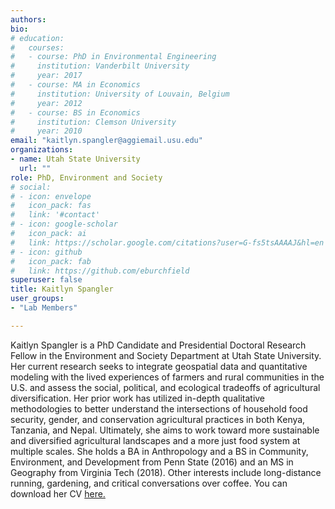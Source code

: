 ```yaml
---
authors:
bio:  
# education:
#   courses:
#   - course: PhD in Environmental Engineering
#     institution: Vanderbilt University
#     year: 2017
#   - course: MA in Economics
#     institution: University of Louvain, Belgium
#     year: 2012
#   - course: BS in Economics 
#     institution: Clemson University
#     year: 2010
email: "kaitlyn.spangler@aggiemail.usu.edu"
organizations:
- name: Utah State University
  url: ""
role: PhD, Environment and Society
# social:
# - icon: envelope
#   icon_pack: fas
#   link: '#contact'
# - icon: google-scholar
#   icon_pack: ai
#   link: https://scholar.google.com/citations?user=G-fs5tsAAAAJ&hl=en
# - icon: github
#   icon_pack: fab
#   link: https://github.com/eburchfield
superuser: false
title: Kaitlyn Spangler
user_groups:
- "Lab Members"

---
```


Kaitlyn Spangler is a PhD Candidate and Presidential Doctoral Research Fellow in the Environment and Society Department at Utah State University. Her current research seeks to integrate geospatial data and quantitative modeling with the lived experiences of farmers and rural communities in the U.S. and assess the social, political, and ecological tradeoffs of agricultural diversification. Her prior work has utilized in-depth qualitative methodologies to better understand the intersections of household food security, gender, and conservation agricultural practices in both Kenya, Tanzania, and Nepal. Ultimately, she aims to work toward more sustainable and diversified agricultural landscapes and a more just food system at multiple scales. She holds a BA in Anthropology and a BS in Community, Environment, and Development from Penn State (2016) and an MS in Geography from Virginia Tech (2018). Other interests include long-distance running, gardening, and critical conversations over coffee. You can download her CV [here.](Spangler_CV_Summer2020.pdf)